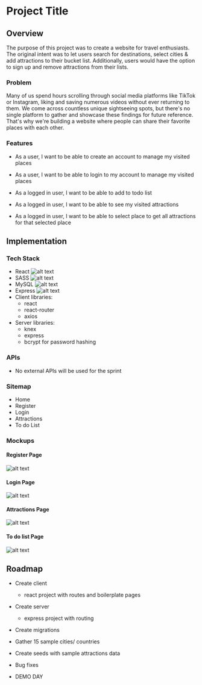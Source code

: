 # Project Title


## Overview

The purpose of this project was to create a website for travel enthusiasts. The original intent was to let users search for destinations, select cities & add attractions to their bucket list. Additionally, users would have the option to sign up and remove attractions from their lists.

### Problem

Many of us spend hours scrolling through social media platforms like TikTok or Instagram, liking and saving numerous videos without ever returning to them. We come across countless unique sightseeing spots, but there's no single platform to gather and showcase these findings for future reference. That's why we're building a website where people can share their favorite places with each other.

### Features

- As a user, I want to be able to create an account to manage my visited places
- As a user, I want to be able to login to my account to manage my visited places

- As a logged in user, I want to be able to add to todo list
- As a logged in user, I want to be able to see my visited attractions
- As a logged in user, I want to be able to select place to get all attractions for that selected place


## Implementation

### Tech Stack

- React ![alt text](README-images/react_logo.png)
- SASS ![alt text](README-images/sass_logo.png)
- MySQL ![alt text](README-images/mysql_logo.png)
- Express ![alt text](README-images/express_logo.png)
- Client libraries: 
    - react
    - react-router
    - axios
- Server libraries:
    - knex
    - express
    - bcrypt for password hashing

### APIs

- No external APIs will be used for the sprint

### Sitemap

- Home 
- Register
- Login
- Attractions
- To do List

### Mockups

#### Register Page
![alt text](README-images/Register.JPG)

#### Login Page
![alt text](README-images/Login.JPG)

#### Attractions Page
![alt text](README-images/Attractions.JPG)

#### To do list Page
![alt text](README-images/BucketList.JPG)

## Roadmap

- Create client
    - react project with routes and boilerplate pages

- Create server
    - express project with routing

- Create migrations

- Gather 15 sample cities/ countries

- Create seeds with sample attractions data

- Bug fixes

- DEMO DAY



